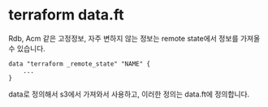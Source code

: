 # terraform data.ft

Rdb, Acm 같은 고정정보, 자주 변하지 않는 정보는 remote state에서 정보를 가져올 수 있습니다. 

```
data "terraform _remote_state" "NAME" {
    ...
}
```
data로 정의해서 s3에서 가져와서 사용하고, 이러한 정의는 data.ft에 정의합니다.